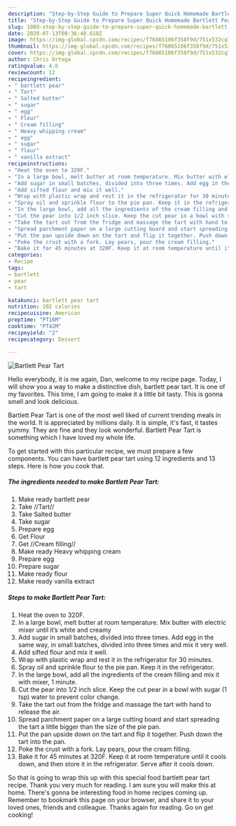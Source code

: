 ```yaml
---
description: "Step-by-Step Guide to Prepare Super Quick Homemade Bartlett Pear Tart"
title: "Step-by-Step Guide to Prepare Super Quick Homemade Bartlett Pear Tart"
slug: 1089-step-by-step-guide-to-prepare-super-quick-homemade-bartlett-pear-tart
date: 2020-07-13T00:36:48.618Z
image: https://img-global.cpcdn.com/recipes/f76865106f358f9d/751x532cq70/bartlett-pear-tart-recipe-main-photo.jpg
thumbnail: https://img-global.cpcdn.com/recipes/f76865106f358f9d/751x532cq70/bartlett-pear-tart-recipe-main-photo.jpg
cover: https://img-global.cpcdn.com/recipes/f76865106f358f9d/751x532cq70/bartlett-pear-tart-recipe-main-photo.jpg
author: Chris Ortega
ratingvalue: 4.6
reviewcount: 12
recipeingredient:
- " bartlett pear"
- " Tart"
- " Salted butter"
- " sugar"
- " egg"
- " Flour"
- " Cream filling"
- " Heavy whipping cream"
- " egg"
- " sugar"
- " flour"
- " vanilla extract"
recipeinstructions:
- "Heat the oven to 320F."
- "In a large bowl, melt butter at room temperature. Mix butter with electric mixer until it’s white and creamy"
- "Add sugar in small batches, divided into three times. Add egg in the same way, in small batches, divided into three times and mix it very well."
- "Add sifted flour and mix it well."
- "Wrap with plastic wrap and rest it in the refrigerator for 30 minutes."
- "Spray oil and sprinkle flour to the pie pan. Keep it in the refrigerator."
- "In the large bowl, add all the ingredients of the cream filling and mix it with mixer, 1 minute."
- "Cut the pear into 1/2 inch slice. Keep the cut pear in a bowl with sugar (1 tsp) water to prevent color change."
- "Take the tart out from the fridge and massage the tart with hand to release the air."
- "Spread parchment paper on a large cutting board and start spreading the tart a little bigger than the size of the pie pan."
- "Put the pan upside down on the tart and flip it together. Push down the tart into the pan."
- "Poke the crust with a fork. Lay pears, pour the cream filling."
- "Bake it for 45 minutes at 320F. Keep it at room temperature until it cools down, and then store it in the refrigerator. Serve after it cools down."
categories:
- Recipe
tags:
- bartlett
- pear
- tart

katakunci: bartlett pear tart 
nutrition: 102 calories
recipecuisine: American
preptime: "PT16M"
cooktime: "PT42M"
recipeyield: "2"
recipecategory: Dessert

---
```



![Bartlett Pear Tart](https://img-global.cpcdn.com/recipes/f76865106f358f9d/751x532cq70/bartlett-pear-tart-recipe-main-photo.jpg)

Hello everybody, it is me again, Dan, welcome to my recipe page. Today, I will show you a way to make a distinctive dish, bartlett pear tart. It is one of my favorites. This time, I am going to make it a little bit tasty. This is gonna smell and look delicious.

Bartlett Pear Tart is one of the most well liked of current trending meals in the world. It is appreciated by millions daily. It is simple, it's fast, it tastes yummy. They are fine and they look wonderful. Bartlett Pear Tart is something which I have loved my whole life.




To get started with this particular recipe, we must prepare a few components. You can have bartlett pear tart using 12 ingredients and 13 steps. Here is how you cook that.

<!--inarticleads1-->

##### The ingredients needed to make Bartlett Pear Tart:

1. Make ready  bartlett pear
1. Take  //Tart//
1. Take  Salted butter
1. Take  sugar
1. Prepare  egg
1. Get  Flour
1. Get  //Cream filling//
1. Make ready  Heavy whipping cream
1. Prepare  egg
1. Prepare  sugar
1. Make ready  flour
1. Make ready  vanilla extract




<!--inarticleads2-->

##### Steps to make Bartlett Pear Tart:

1. Heat the oven to 320F.
1. In a large bowl, melt butter at room temperature. Mix butter with electric mixer until it’s white and creamy
1. Add sugar in small batches, divided into three times. Add egg in the same way, in small batches, divided into three times and mix it very well.
1. Add sifted flour and mix it well.
1. Wrap with plastic wrap and rest it in the refrigerator for 30 minutes.
1. Spray oil and sprinkle flour to the pie pan. Keep it in the refrigerator.
1. In the large bowl, add all the ingredients of the cream filling and mix it with mixer, 1 minute.
1. Cut the pear into 1/2 inch slice. Keep the cut pear in a bowl with sugar (1 tsp) water to prevent color change.
1. Take the tart out from the fridge and massage the tart with hand to release the air.
1. Spread parchment paper on a large cutting board and start spreading the tart a little bigger than the size of the pie pan.
1. Put the pan upside down on the tart and flip it together. Push down the tart into the pan.
1. Poke the crust with a fork. Lay pears, pour the cream filling.
1. Bake it for 45 minutes at 320F. Keep it at room temperature until it cools down, and then store it in the refrigerator. Serve after it cools down.




So that is going to wrap this up with this special food bartlett pear tart recipe. Thank you very much for reading. I am sure you will make this at home. There's gonna be interesting food in home recipes coming up. Remember to bookmark this page on your browser, and share it to your loved ones, friends and colleague. Thanks again for reading. Go on get cooking!
